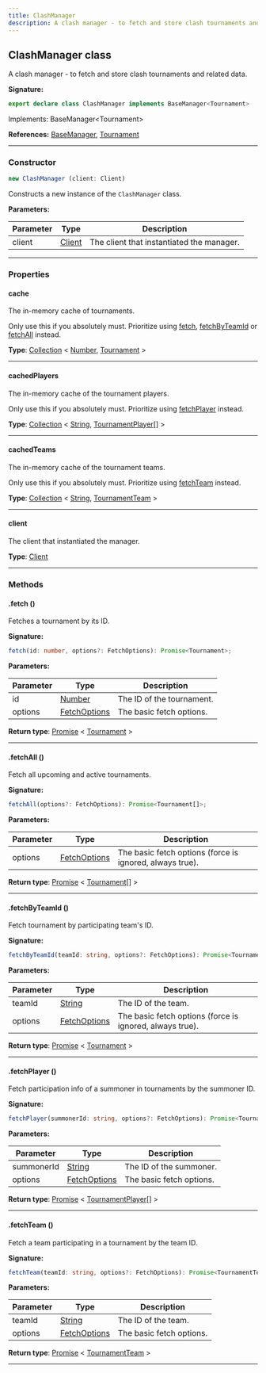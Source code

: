 ```yaml
---
title: ClashManager
description: A clash manager - to fetch and store clash tournaments and related data.
---
```


## ClashManager class

A clash manager - to fetch and store clash tournaments and related data.

**Signature:**

```ts
export declare class ClashManager implements BaseManager<Tournament> 
```

Implements: BaseManager&lt;Tournament&gt;

**References:** [BaseManager](/api/BaseManager.md), [Tournament](/api/Tournament.md)

---

### Constructor

```ts
new ClashManager (client: Client)
```

Constructs a new instance of the `ClashManager` class.

**Parameters:**

| Parameter | Type | Description |
| --------- | ---- | ----------- |
| client | [Client](/api/Client.md) | The client that instantiated the manager. |
---

### Properties

#### cache

The in-memory cache of tournaments.


Only use this if you absolutely must. Prioritize using [fetch](/api/ClashManager.md#fetch), [fetchByTeamId](/api/ClashManager.md#fetchbyteamid) or [fetchAll](/api/ClashManager.md#fetchall) instead.



**Type**: [Collection](https://discord.js.org/#/docs/collection/stable/class/Collection) \< [Number](https://developer.mozilla.org/en-US/docs/Web/JavaScript/Reference/Global_Objects/Number), [Tournament](/api/Tournament.md) \>

---

#### cachedPlayers

The in-memory cache of the tournament players.


Only use this if you absolutely must. Prioritize using [fetchPlayer](/api/ClashManager.md#fetchplayer) instead.



**Type**: [Collection](https://discord.js.org/#/docs/collection/stable/class/Collection) \< [String](https://developer.mozilla.org/en-US/docs/Web/JavaScript/Reference/Global_Objects/String), [TournamentPlayer](/api/TournamentPlayer.md)[] \>

---

#### cachedTeams

The in-memory cache of the tournament teams.


Only use this if you absolutely must. Prioritize using [fetchTeam](/api/ClashManager.md#fetchteam) instead.



**Type**: [Collection](https://discord.js.org/#/docs/collection/stable/class/Collection) \< [String](https://developer.mozilla.org/en-US/docs/Web/JavaScript/Reference/Global_Objects/String), [TournamentTeam](/api/TournamentTeam.md) \>

---

#### client

The client that instantiated the manager.



**Type**: [Client](/api/Client.md)

---

### Methods

#### .fetch ()

Fetches a tournament by its ID.




**Signature:**

```ts
fetch(id: number, options?: FetchOptions): Promise<Tournament>;
```

**Parameters:**

| Parameter | Type | Description |
| --------- | ---- | ----------- |
| id | [Number](https://developer.mozilla.org/en-US/docs/Web/JavaScript/Reference/Global_Objects/Number) | The ID of the tournament. |
| options | [FetchOptions](/api/FetchOptions.md) | The basic fetch options. |

**Return type**: [Promise](https://developer.mozilla.org/en-US/docs/Web/JavaScript/Reference/Global_Objects/Promise) \< [Tournament](/api/Tournament.md) \>

---

#### .fetchAll ()

Fetch all upcoming and active tournaments.




**Signature:**

```ts
fetchAll(options?: FetchOptions): Promise<Tournament[]>;
```

**Parameters:**

| Parameter | Type | Description |
| --------- | ---- | ----------- |
| options | [FetchOptions](/api/FetchOptions.md) | The basic fetch options (force is ignored, always true). |

**Return type**: [Promise](https://developer.mozilla.org/en-US/docs/Web/JavaScript/Reference/Global_Objects/Promise) \< [Tournament](/api/Tournament.md)[] \>

---

#### .fetchByTeamId ()

Fetch tournament by participating team's ID.




**Signature:**

```ts
fetchByTeamId(teamId: string, options?: FetchOptions): Promise<Tournament>;
```

**Parameters:**

| Parameter | Type | Description |
| --------- | ---- | ----------- |
| teamId | [String](https://developer.mozilla.org/en-US/docs/Web/JavaScript/Reference/Global_Objects/String) | The ID of the team. |
| options | [FetchOptions](/api/FetchOptions.md) | The basic fetch options (force is ignored, always true). |

**Return type**: [Promise](https://developer.mozilla.org/en-US/docs/Web/JavaScript/Reference/Global_Objects/Promise) \< [Tournament](/api/Tournament.md) \>

---

#### .fetchPlayer ()

Fetch participation info of a summoner in tournaments by the summoner ID.




**Signature:**

```ts
fetchPlayer(summonerId: string, options?: FetchOptions): Promise<TournamentPlayer[]>;
```

**Parameters:**

| Parameter | Type | Description |
| --------- | ---- | ----------- |
| summonerId | [String](https://developer.mozilla.org/en-US/docs/Web/JavaScript/Reference/Global_Objects/String) | The ID of the summoner. |
| options | [FetchOptions](/api/FetchOptions.md) | The basic fetch options. |

**Return type**: [Promise](https://developer.mozilla.org/en-US/docs/Web/JavaScript/Reference/Global_Objects/Promise) \< [TournamentPlayer](/api/TournamentPlayer.md)[] \>

---

#### .fetchTeam ()

Fetch a team participating in a tournament by the team ID.




**Signature:**

```ts
fetchTeam(teamId: string, options?: FetchOptions): Promise<TournamentTeam>;
```

**Parameters:**

| Parameter | Type | Description |
| --------- | ---- | ----------- |
| teamId | [String](https://developer.mozilla.org/en-US/docs/Web/JavaScript/Reference/Global_Objects/String) | The ID of the team. |
| options | [FetchOptions](/api/FetchOptions.md) | The basic fetch options. |

**Return type**: [Promise](https://developer.mozilla.org/en-US/docs/Web/JavaScript/Reference/Global_Objects/Promise) \< [TournamentTeam](/api/TournamentTeam.md) \>

---

